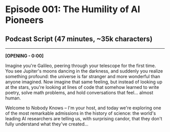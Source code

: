 # Episode 001: The Humility of AI Pioneers
## Podcast Script (47 minutes, ~35k characters)

---

**[OPENING - 0:00]**

Imagine you're Galileo, peering through your telescope for the first time. You see Jupiter's moons dancing in the darkness, and suddenly you realize something profound: the universe is far stranger and more wonderful than anyone imagined. Now imagine that same feeling, but instead of looking up at the stars, you're looking at lines of code that somehow learned to write poetry, solve math problems, and hold conversations that feel... almost human.

Welcome to Nobody Knows – I'm your host, and today we're exploring one of the most remarkable admissions in the history of science: the world's leading AI researchers are telling us, with surprising candor, that they don't fully understand what they've created...
